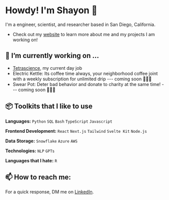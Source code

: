 # Howdy! I'm Shayon 🤠

  I'm a engineer, scientist, and researcher based in San Diego, California.

  - Check out my [website](https://shayonkeating.github.io/) to learn more about me and my projects I am working on!

## 🌱 I’m currently working on ...

  - [Tetrascience](https://www.tetrascience.com/), my current day job
  - Electric Kettle: Its coffee time always, your neighborhood coffee joint with a weekly subscription for unlimited drip --- coming soon 👨🏻‍💻
  - Swear Pot: Deter bad behavior and donate to charity at the same time! --- coming soon 👨🏻‍💻

## 📦 Toolkits that I like to use

  **Languages:** `Python` `SQL` `Bash` `TypeScript` `Javascript`

  **Frontend Development:** `React` `Next.js` `Tailwind` `Svelte Kit` `Node.js`

  **Data Storage:** `Snowflake` `Azure` `AWS`

  **Technologies:** `NLP` `GPTs`

   **Languages that I hate:** `R`

## 📫 How to reach me:

  For a quick response, DM me on [LinkedIn](https://www.linkedin.com/in/shayonkeating/). 

<!--
- 🔭 I’m currently working on ...
- 🌱 I’m currently learning ...
- 👯 I’m looking to collaborate on ...
- 💬 Ask me about ...
- ⚡ Fun fact: ... 
-->
